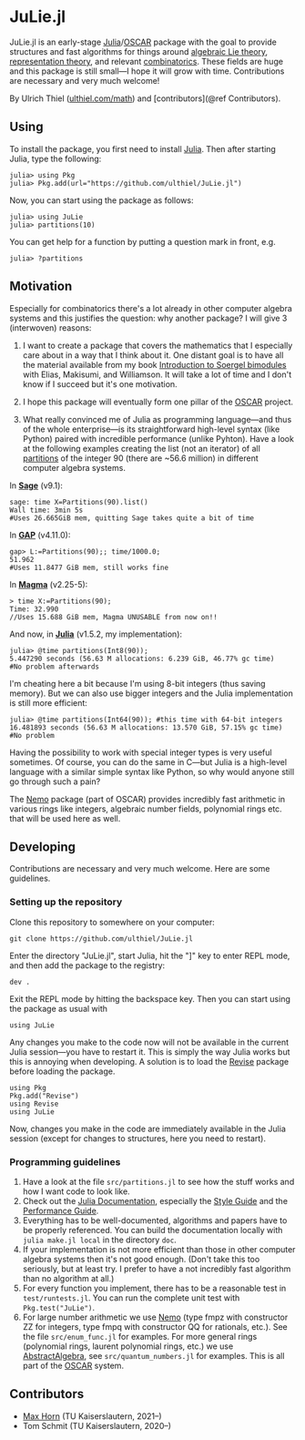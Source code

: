 # JuLie.jl

JuLie.jl is an early-stage [Julia](https://julialang.org)/[OSCAR](https://oscar.computeralgebra.de) package with the goal to provide structures and fast algorithms for things around [algebraic Lie theory](https://en.wikipedia.org/wiki/Lie_theory), [representation theory](https://en.wikipedia.org/wiki/Representation_theory), and relevant [combinatorics](https://en.wikipedia.org/wiki/Combinatorics). These fields are huge and this package is still small—I hope it will grow with time. Contributions are necessary and very much welcome!

By Ulrich Thiel ([ulthiel.com/math](https://ulthiel.com/math)) and [contributors](@ref Contributors).

## Using

To install the package, you first need to install [Julia](https://julialang.org). Then after starting Julia, type the following:

```julia-repl
julia> using Pkg
julia> Pkg.add(url="https://github.com/ulthiel/JuLie.jl")
```

Now, you can start using the package as follows:

```julia-repl
julia> using JuLie
julia> partitions(10)
```

You can get help for a function by putting a question mark in front, e.g.

```julia-repl
julia> ?partitions
```

## Motivation

Especially for combinatorics there's a lot already in other computer algebra systems and this justifies the question: why another package? I will give 3 (interwoven) reasons:

1. I want to create a package that covers the mathematics that I especially care about in a way that I think about it. One distant goal is to have all the material available from my book [Introduction to Soergel bimodules](https://www.springer.com/gp/book/9783030488253) with Elias, Makisumi, and Williamson. It will take a lot of time and I don't know if I succeed but it's one motivation.

2. I hope this package will eventually form one pillar of the [OSCAR](https://oscar.computeralgebra.de) project.

3. What really convinced me of Julia as programming language—and thus of the whole enterprise—is its straightforward high-level syntax (like Python) paired with incredible performance (unlike Pyhton). Have a look at the following examples creating the list (not an iterator) of all [partitions](https://en.wikipedia.org/wiki/Partition_(number_theory)) of the integer 90 (there are ~56.6 million) in different computer algebra systems.

In **[Sage](https://www.sagemath.org)** (v9.1):

```
sage: time X=Partitions(90).list()
Wall time: 3min 5s
#Uses 26.665GiB mem, quitting Sage takes quite a bit of time
```

In **[GAP](https://www.gap-system.org)** (v4.11.0):

```
gap> L:=Partitions(90);; time/1000.0;
51.962
#Uses 11.8477 GiB mem, still works fine
```

In **[Magma](http://magma.maths.usyd.edu.au/magma/)** (v2.25-5):

```
> time X:=Partitions(90);
Time: 32.990
//Uses 15.688 GiB mem, Magma UNUSABLE from now on!!
```

And now, in **[Julia](https://julialang.org)** (v1.5.2, my implementation):

```
julia> @time partitions(Int8(90));
5.447290 seconds (56.63 M allocations: 6.239 GiB, 46.77% gc time)
#No problem afterwards
```

I'm cheating here a bit because I'm using 8-bit integers (thus saving memory). But we can also use bigger integers and the Julia implementation is still more efficient:

```
julia> @time partitions(Int64(90)); #this time with 64-bit integers
16.481893 seconds (56.63 M allocations: 13.570 GiB, 57.15% gc time)
#No problem
```

Having the possibility to work with special integer types is very useful sometimes. Of course, you can do the same in C—but Julia is a high-level language with a similar simple syntax like Python, so why would anyone still go through such a pain?

The [Nemo](http://nemocas.github.io/Nemo.jl/latest/) package (part of OSCAR) provides incredibly fast arithmetic in various rings like integers, algebraic number fields, polynomial rings etc. that will be used here as well.

## Developing

Contributions are necessary and very much welcome. Here are some guidelines.

### Setting up the repository

Clone this repository to somewhere on your computer:

```
git clone https://github.com/ulthiel/JuLie.jl
```

Enter the directory "JuLie.jl", start Julia, hit the "]" key to enter REPL mode, and then add the package to the registry:

```
dev .
```

Exit the REPL mode by hitting the backspace key. Then you can start using the package as usual with

```
using JuLie
```

Any changes you make to the code now will not be available in the current Julia session—you have to restart it. This is simply the way Julia works but this is annoying when developing. A solution is to load the [Revise](https://timholy.github.io/Revise.jl/v0.6/) package before loading the package.

```
using Pkg
Pkg.add("Revise")
using Revise
using JuLie
```

Now, changes you make in the code are immediately available in the Julia session (except for changes to structures, here you need to restart).

### Programming guidelines

1. Have a look at the file ```src/partitions.jl``` to see how the stuff works and how I want code to look like.
2. Check out the [Julia Documentation](https://docs.julialang.org/en/v1/), especially the [Style Guide](https://docs.julialang.org/en/v1/manual/style-guide/) and the [Performance Guide](https://docs.julialang.org/en/v1/manual/performance-tips/).
3. Everything has to be well-documented, algorithms and papers have to be properly referenced. You can build the documentation locally with ```julia make.jl local``` in the directory ```doc```.
4. If your implementation is not more efficient than those in other computer algebra systems then it's not good enough. (Don't take this too seriously, but at least try. I prefer to have a not incredibly fast algorithm than no algorithm at all.)
5. For every function you implement, there has to be a reasonable test in ```test/runtests.jl```. You can run the complete unit test with ```Pkg.test("JuLie")```.
6. For large number arithmetic we use [Nemo](https://github.com/Nemocas/Nemo.jl) (type fmpz with constructor ZZ for integers, type fmpq with constructor QQ for rationals, etc.). See the file ```src/enum_func.jl``` for examples. For more general rings (polynomial rings, laurent polynomial rings, etc.) we use [AbstractAlgebra](https://github.com/Nemocas/AbstractAlgebra.jl), see ```src/quantum_numbers.jl``` for examples. This is all part of the [OSCAR](https://oscar.computeralgebra.de) system.


## Contributors

* [Max Horn](https://www.quendi.de/en/math) (TU Kaiserslautern, 2021–)
* Tom Schmit (TU Kaiserslautern, 2020–)

